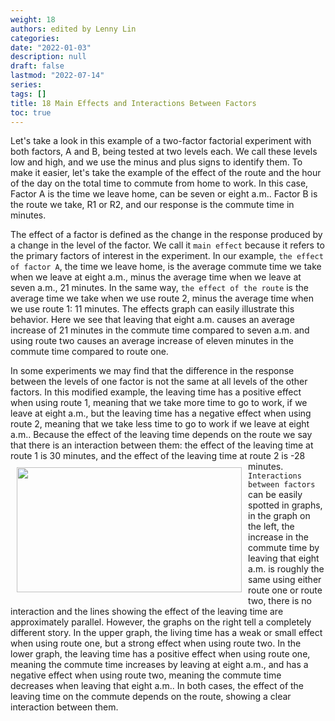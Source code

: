 ```yaml
---
weight: 18
authors: edited by Lenny Lin
categories: 
date: "2022-01-03"
description: null
draft: false
lastmod: "2022-07-14"
series: 
tags: []
title: 18 Main Effects and Interactions Between Factors
toc: true
---
```





<!--more-->

Let's take a look in this example of a two-factor factorial experiment with both factors, A and B, being tested at two levels each. We call these levels low and high, and we use the minus and plus signs to identify them. To make it easier, let's take the example of the effect of the route and the hour of the day on the total time to commute from home to work. In this case, Factor A is the time we leave home, can be seven or eight a.m.. Factor B is the route we take, R1 or R2, and our response is the commute time in minutes.  

The effect of a factor is defined as the change in the response produced by a change in the level of the factor. We call it `main effect` because it refers to the primary factors of interest in the experiment. In our example, `the effect of factor A`, the time we leave home, is the average commute time we take when we leave at eight a.m., minus the average time when we leave at seven a.m., 21 minutes. In the same way, `the effect of the route` is the average time we take when we use route 2, minus the average time when we use route 1: 11 minutes. The effects graph can easily illustrate this behavior. Here we see that leaving that eight a.m. causes an average increase of 21 minutes in the commute time compared to seven a.m. and using route two causes an average increase of eleven minutes in the commute time compared to route one.   

In some experiments we may find that the difference in the response between the levels of one factor is not the same at all levels of the other factors. In this modified example, the leaving time has a positive effect when using route 1, meaning that we take more time to go to work, if we leave at eight a.m., but the leaving time has a negative effect when using route 2, meaning that we take less time to go to work if we leave at eight a.m.. Because the effect of the leaving time depends on the route we say that there is an interaction between them: the effect of the leaving time at route 1 is 30 minutes, and the effect of the leaving time at route 2 is -28 minutes. 
<img width ="360" height= "200" src = "/docs/images/Screenshot 2022-07-14 210611.png" style ="float: left" HSPACE="10" VSPACE="10"/>
`Interactions between factors` can be easily spotted in graphs, in the graph on the left, the increase in the commute time by leaving that eight a.m. is roughly the same using either route one or route two, there is no interaction and the lines showing the effect of the leaving time are approximately parallel. However, the graphs on the right tell a completely different story. In the upper graph, the living time has a weak or small effect when using route one, but a strong effect when using route two. In the lower graph, the leaving time has a positive effect when using route one, meaning the commute time increases by leaving at eight a.m., and has a negative effect when using route two, meaning the commute time decreases when leaving that eight a.m.. In both cases, the effect of the leaving time on the commute depends on the route, showing a clear interaction between them. 